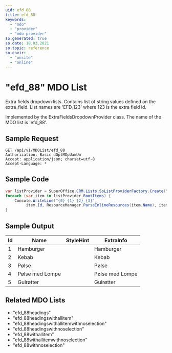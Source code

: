 ```yaml
---
uid: efd_88
title: efd_88
keywords:
  - "mdo"
  - "provider"
  - "mdo provider"
so.generated: true
so.date: 18.03.2021
so.topic: reference
so.envir:
  - "onsite"
  - "online"
---
```


# "efd_88" MDO List
Extra fields dropdown lists. Contains list of string values defined on the extra_field.
List names are 'EFD_123' where 123 is the extra field id.



Implemented by the <see cref="T:SuperOffice.CRM.Lists.ExtraFieldsDropdownProvider">ExtraFieldsDropdownProvider</see> class.
The name of the MDO list is 'efd_88'.




## Sample Request

```http!
GET /api/v1/MDOList/efd_88
Authorization: Basic dGplMDpUamUw
Accept: application/json; charset=utf-8
Accept-Language: *

```

## Sample Code
```cs
var listProvider = SuperOffice.CRM.Lists.SoListProviderFactory.Create("efd_88", forceFlatList: true);
foreach (var item in listProvider.RootItems) {
    Console.WriteLine("{0} {1} {2} {3}", 
         item.Id, ResourceManager.ParseInlineResources(item.Name), item.StyleHint, item.ExtraInfo);
}
```

## Sample Output

|Id   | Name  |StyleHint|ExtraInfo |
| --- | ----- | ------- | -------- |
|1|Hamburger||Hamburger|
|2|Kebab||Kebab|
|3|Pølse||Pølse|
|4|Pølse med Lompe||Pølse med Lompe|
|5|Gulrøtter||Gulrøtter|


## Related MDO Lists

* "efd_88headings"
* "efd_88headingswithallitem"
* "efd_88headingswithallitemwithnoselection"
* "efd_88headingswithnoselection"
* "efd_88withallitem"
* "efd_88withallitemwithnoselection"
* "efd_88withnoselection"

